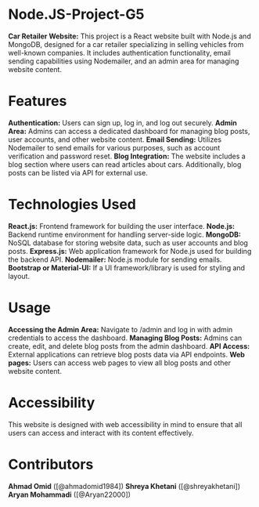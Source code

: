 # Node.JS-Project-G5

**Car Retailer Website:**
This project is a React website built with Node.js and MongoDB, designed for a car retailer specializing in selling vehicles from well-known companies. It includes authentication functionality, email sending capabilities using Nodemailer, and an admin area for managing website content.

# Features
**Authentication:** Users can sign up, log in, and log out securely.
**Admin Area:** Admins can access a dedicated dashboard for managing blog posts, user accounts, and other website content.
**Email Sending:** Utilizes Nodemailer to send emails for various purposes, such as account verification and password reset.
**Blog Integration:** The website includes a blog section where users can read articles about cars. Additionally, blog posts can be listed via API for external use.

# Technologies Used
**React.js:** Frontend framework for building the user interface.
**Node.js:** Backend runtime environment for handling server-side logic.
**MongoDB:** NoSQL database for storing website data, such as user accounts and blog posts.
**Express.js:** Web application framework for Node.js used for building the backend API.
**Nodemailer:** Node.js module for sending emails.
**Bootstrap or Material-UI:** If a UI framework/library is used for styling and layout.


# Usage
**Accessing the Admin Area:** Navigate to /admin and log in with admin credentials to access the dashboard.
**Managing Blog Posts:** Admins can create, edit, and delete blog posts from the admin dashboard.
**API Access:** External applications can retrieve blog posts data via API endpoints.
**Web pages:** Users can access web pages to view all blog posts and other website content.

# Accessibility
This website is designed with web accessibility in mind to ensure that all users can access and interact with its content effectively.

# Contributors
**Ahmad Omid** ([@ahmadomid1984])
**Shreya Khetani** ([@shreyakhetani])
**Aryan Mohammadi** ([@Aryan22000])
